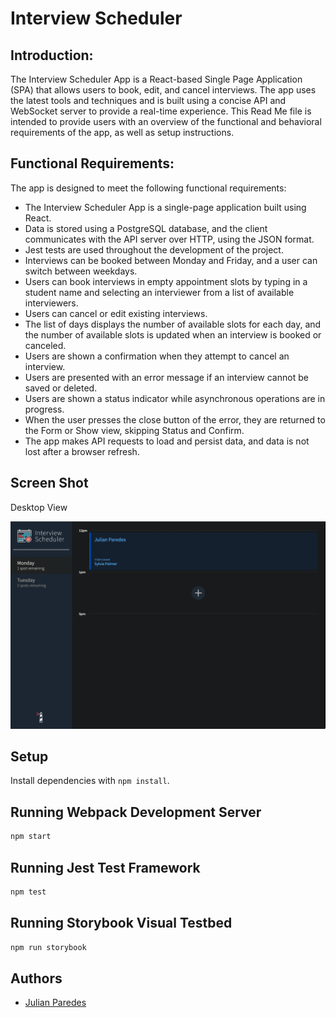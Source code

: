# Interview Scheduler

## Introduction:
The Interview Scheduler App is a React-based Single Page Application (SPA) that allows users to book, edit, and cancel interviews. The app uses the latest tools and techniques and is built using a concise API and WebSocket server to provide a real-time experience. This Read Me file is intended to provide users with an overview of the functional and behavioral requirements of the app, as well as setup instructions.

## Functional Requirements:
The app is designed to meet the following functional requirements:

- The Interview Scheduler App is a single-page application built using React.
- Data is stored using a PostgreSQL database, and the client communicates with the API server over HTTP, using the JSON format.
- Jest tests are used throughout the development of the project.
- Interviews can be booked between Monday and Friday, and a user can switch between weekdays.
- Users can book interviews in empty appointment slots by typing in a student name and selecting an interviewer from a list of available interviewers.
- Users can cancel or edit existing interviews.
- The list of days displays the number of available slots for each day, and the number of available slots is updated when an interview is booked or canceled.
- Users are shown a confirmation when they attempt to cancel an interview.
- Users are presented with an error message if an interview cannot be saved or deleted.
- Users are shown a status indicator while asynchronous operations are in progress.
- When the user presses the close button of the error, they are returned to the Form or Show view, skipping Status and Confirm.
- The app makes API requests to load and persist data, and data is not lost after a browser refresh.

## Screen Shot

Desktop View

!["Home Page"](/photo/home-screen.png)

## Setup

Install dependencies with `npm install`.

## Running Webpack Development Server

```sh
npm start
```

## Running Jest Test Framework

```sh
npm test
```

## Running Storybook Visual Testbed

```sh
npm run storybook
```
## Authors

- [Julian Paredes](https://github.com/jpared3s)